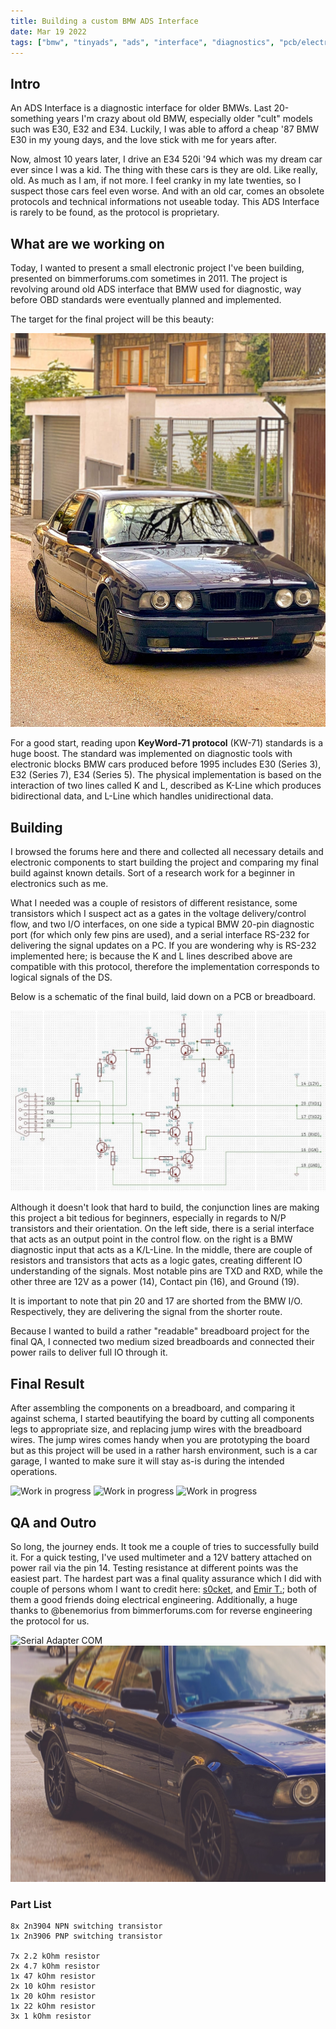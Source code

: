 ```yaml
---
title: Building a custom BMW ADS Interface
date: Mar 19 2022
tags: ["bmw", "tinyads", "ads", "interface", "diagnostics", "pcb/electronics"]
---
```


## Intro

An ADS Interface is a diagnostic interface for older BMWs. Last 20-something years I'm crazy about old BMW, especially older "cult" models such was E30, E32 and E34. Luckily, I was able to afford a cheap '87 BMW E30 in my young days, and the love stick with me for years after.

Now, almost 10 years later, I drive an E34 520i '94 which was my dream car ever since I was a kid. The thing with these cars is they are old. Like really, old. As much as I am, if not more. I feel cranky in my late twenties, so I suspect those cars feel even worse. And with an old car, comes an obsolete protocols and technical informations not useable today. This ADS Interface is rarely to be found, as the protocol is proprietary.

## What are we working on
Today, I wanted to present a small electronic project I've been building, presented on bimmerforums.com sometimes in 2011. The project is revolving around old ADS interface that BMW used for diagnostic, way before OBD standards were eventually planned and implemented.

The target for the final project will be this beauty:

<a href="https://instagram.com/e34.brt" target="_blank">![BMW E34 520i '94](/images/1626352926.6623221-edited.jpg)</a>

For a good start, reading upon **KeyWord-71 protocol** (KW-71) standards is a huge boost. The standard was implemented on diagnostic tools with electronic blocks BMW cars produced before 1995 includes E30 (Series 3), E32 (Series 7), E34 (Series 5). The physical implementation is based on the interaction of two lines called K and L, described as K-Line which produces bidirectional data, and L-Line which handles unidirectional data.

## Building
I browsed the forums here and there and collected all necessary details and electronic components to start building the project and comparing my final build against known details. Sort of a research work for a beginner in electronics such as me.

What I needed was a couple of resistors of different resistance, some transistors which I suspect act as a gates in the voltage delivery/control flow, and two I/O interfaces, on one side a typical BMW 20-pin diagnostic port (for which only few pins are used), and a serial interface RS-232 for delivering the signal updates on a PC. If you are wondering why is RS-232 implemented here; is because the K and L lines described above are compatible with this protocol, therefore the implementation corresponds to logical signals of the DS.

Below is a schematic of the final build, laid down on a PCB or breadboard.

![BMW ADS Interface Schema](/images/posts/tinyads/schematic-fresh.jpg)

Although it doesn't look that hard to build, the conjunction lines are making this project a bit tedious for beginners, especially in regards to N/P transistors and their orientation. On the left side, there is a serial interface that acts as an output point in the control flow. on the right is a BMW diagnostic input that acts as a K/L-Line. In the middle, there are couple of resistors and transistors that acts as a logic gates, creating different IO understanding of the signals. Most notable pins are TXD and RXD, while the other three are 12V as a power (14), Contact pin (16), and Ground (19).

It is important to note that pin 20 and 17 are shorted from the BMW I/O. Respectively, they are delivering the signal from the shorter route.

Because I wanted to build a rather "readable" breadboard project for the final QA, I connected two medium sized breadboards and connected their power rails to deliver full IO through it.

## Final Result
After assembling the components on a breadboard, and comparing it against schema, I started beautifying the board by cutting all components legs to appropriate size, and replacing jump wires with the breadboard wires. The jump wires comes handy when you are prototyping the board but as this project will be used in a rather harsh environment, such is a car garage, I wanted to make sure it will stay as-is during the intended operations.

![Work in progress](/images/posts/tinyads/wip1.jpg)
![Work in progress](/images/posts/tinyads/wip2.jpg)
![Work in progress](/images/posts/tinyads/wip3.jpg)

## QA and Outro
So long, the journey ends. It took me a couple of tries to successfully build it. For a quick testing, I've used multimeter and a 12V battery attached on power rail via the pin 14. Testing resistance at different points was the easiest part. The hardest part was a final quality assurance which I did with couple of persons whom I want to credit here: [s0cket](https://github.com/s0cket), and [Emir T.](https://www.linkedin.com/in/emir-tabakovic-ba151113a); both of them a good friends doing electrical engineering. Additionally, a huge thanks to @benemorius from bimmerforums.com for reverse engineering the protocol for us.

![Serial Adapter COM](/images/posts/tinyads/serial-adapter.jpg)
![Testing Time](/images/posts/tinyads/YFXQ0739.JPG)

### Part List

```
8x 2n3904 NPN switching transistor
1x 2n3906 PNP switching transistor

7x 2.2 kOhm resistor
2x 4.7 kOhm resistor
1x 47 kOhm resistor
2x 10 kOhm resistor
1x 20 kOhm resistor
1x 22 kOhm resistor
3x 1 kOhm resistor
```
